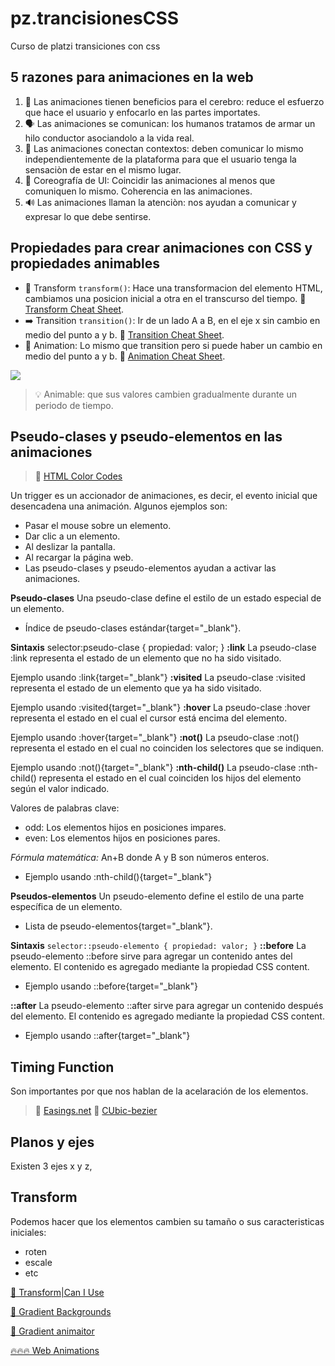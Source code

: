 # pz.trancisionesCSS
Curso de platzi transiciones con css 

## 5 razones para animaciones en la web

1. 🧠 Las animaciones tienen beneficios para el cerebro: reduce el esfuerzo que hace el usuario y enfocarlo en las partes importates.
2. 🗣️ Las animaciones se comunican: los humanos tratamos de armar un hilo conductor asociandolo a la vida real.
3. 📲 Las animaciones conectan contextos: deben comunicar lo mismo independientemente de la plataforma para que el usuario tenga la sensaciòn de estar en el mismo lugar.
4. 🕺 Coreografía de UI: Coincidir las animaciones al menos que comuniquen lo mismo. Coherencia en las animaciones.
5. 🔊 Las animaciones llaman la atenciòn: nos ayudan a comunicar y expresar lo que debe sentirse.

## Propiedades para crear animaciones con CSS y propiedades animables
* 🎁 Transform `transform()`: Hace una transformacion del elemento HTML, cambiamos una posicion inicial a otra en el transcurso del tiempo.
🔗 [Transform Cheat Sheet](https://static.platzi.com/media/public/uploads/transformaciones_en_2d_y_3d_d712736c-5368-4c9b-8827-331dc347d536.pdf).
* ➡️ Transition `transition()`: Ir de un lado A a B, en el eje x sin cambio en medio del punto a y b.
🔗 [Transition Cheat Sheet](https://static.platzi.com/media/public/uploads/transiciones_2093f06d-4937-4ba1-999d-73e1b9a56cca.pdf).
* 🤖 Animation: Lo mismo que transition pero si puede haber un cambio en medio del punto a y b.
🔗 [Animation Cheat Sheet](https://static.platzi.com/media/public/uploads/animaciones_5bda2325-fb2e-4060-9751-5863d226fcf1.pdf).

<img src="https://media.giphy.com/media/gCSOFQybTbM3pome6c/giphy.gif">

> 💡 Animable: que sus valores cambien gradualmente durante un periodo de tiempo.

## Pseudo-clases y pseudo-elementos en las animaciones

> 🚀 [HTML Color Codes](https://htmlcolorcodes.com/)

Un trigger es un accionador de animaciones, es decir, el evento inicial que desencadena una animación. Algunos ejemplos son:

* Pasar el mouse sobre un elemento.
* Dar clic a un elemento.
* Al deslizar la pantalla.
* Al recargar la página web.
* Las pseudo-clases y pseudo-elementos ayudan a activar las animaciones.

**Pseudo-clases**
Una pseudo-clase define el estilo de un estado especial de un elemento.

* Índice de pseudo-clases estándar{target="_blank"}.

**Sintaxis**
selector:pseudo-clase { propiedad: valor; }
**:link**
La pseudo-clase :link representa el estado de un elemento que no ha sido visitado.

Ejemplo usando :link{target="_blank"}
**:visited**
La pseudo-clase :visited representa el estado de un elemento que ya ha sido visitado.

Ejemplo usando :visited{target="_blank"}
**:hover**
La pseudo-clase :hover representa el estado en el cual el cursor está encima del elemento.

Ejemplo usando :hover{target="_blank"}
**:not()**
La pseudo-clase :not() representa el estado en el cual no coinciden los selectores que se indiquen.

Ejemplo usando :not(){target="_blank"}
**:nth-child()**
La pseudo-clase :nth-child() representa el estado en el cual coinciden los hijos del elemento según el valor indicado.

Valores de palabras clave:

* odd: Los elementos hijos en posiciones impares.
* even: Los elementos hijos en posiciones pares.

*Fórmula matemática:* An+B donde A y B son números enteros.

* Ejemplo usando :nth-child(){target="_blank"}

**Pseudos-elementos**
Un pseudo-elemento define el estilo de una parte específica de un elemento.

* Lista de pseudo-elementos{target="_blank"}.

**Sintaxis**
```selector::pseudo-elemento { propiedad: valor; }```
**::before**
La pseudo-elemento ::before sirve para agregar un contenido antes del elemento. El contenido es agregado mediante la propiedad CSS content.

* Ejemplo usando ::before{target="_blank"}

**::after**
La pseudo-elemento ::after sirve para agregar un contenido después del elemento. El contenido es agregado mediante la propiedad CSS content.

* Ejemplo usando ::after{target="_blank"}

## Timing Function

Son importantes por que nos hablan de la acelaración de los elementos.

> 🔗 [Easings.net](https://easings.net/)
> 🔗 [CUbic-bezier](https://cubic-bezier.com/#.17,.67,.83,.67)

## Planos y ejes

Existen 3 ejes x y z,

## Transform
Podemos hacer que los elementos cambien su tamaño o sus caracteristicas iniciales:
* roten
* escale
* etc

[🔗 Transform|Can I Use](https://caniuse.com/?search=transform)

[🔗 Gradient Backgrounds](https://cssgradient.io/gradient-backgrounds/)

[🔗 Gradient animaitor](https://www.gradient-animator.com/)

[🔥🔥🔥 Web Animations](https://tympanus.net/codrops/)